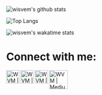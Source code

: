 ![wisvem's github stats](https://github-readme-stats.vercel.app/api?username=wisvem&show_icons=true)

![Top Langs](https://github-readme-stats.vercel.app/api/top-langs/?username=wisvem&layout=compact)

![wisvem's wakatime stats](https://github-readme-stats.vercel.app/api/wakatime?username=wisvem)

# Connect with me:

[<img align="left" alt="WVM | Facebook" width="35px" src="https://i.imgur.com/IBjq8wx.png" />][facebook]

[<img align="left" alt="WVM | Instagram" width="35px" src="https://i.imgur.com/M6yBwxS.png" />][instagram]

[<img align="left" alt="WVM | Twitter" width="35px" src="https://i.imgur.com/iYkheW1.png" />][Twitter]

[<img align="left" alt="WVM | Medium" width="50px" src="https://cdn.freebiesupply.com/images/large/2x/medium-icon-white-on-black.png" />][Medium]

[facebook]: https://www.facebook.com/wisvem
[instagram]: https://www.instagram.com/wisvem/
[Twitter]: https://www.twitter.com/wisvem/
[Medium]: https://www.medium.com/@wisvem
